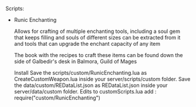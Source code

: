 Scripts:

- Runic Enchanting

  Allows for crafting of multiple enchanting tools, including a soul gem that keeps filling and souls of different sizes can be extracted from it and tools that can upgrade the enchant capacity of any item

  The book with the recipes to craft these items can be found down the side of Galbedir's desk in Balmora, Guild of Mages

  Install
  Save the scripts/custom/RunicEnchanting.lua as CreateCustomWeapon.lua inside your server/scripts/custom folder.
  Save the data/custom/REDataList.json as REDataList.json inside your server/data/custom folder.
  Edits to customScripts.lua add : require("custom/RunicEnchanting")

